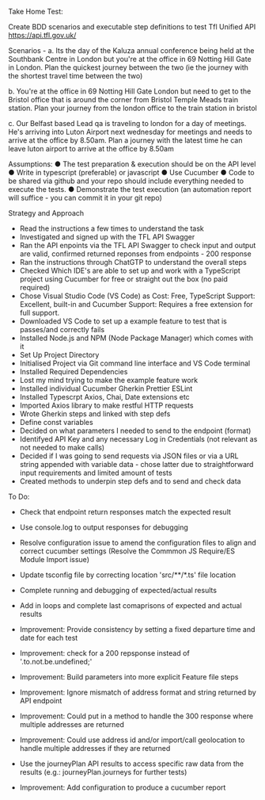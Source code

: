 Take Home Test:

Create BDD scenarios and executable step definitions to test Tfl Unified API
https://api.tfl.gov.uk/

Scenarios -
a. Its the day of the Kaluza annual conference being held at the Southbank
Centre in London but you're at the office in 69 Notting Hill Gate in London.
Plan the quickest journey between the two (ie the journey with the shortest
travel time between the two)

b. You're at the office in 69 Notting Hill Gate London but need to get to the
Bristol office that is around the corner from Bristol Temple Meads train
station. Plan your journey from the london office to the train station in
bristol

c. Our Belfast based Lead qa is traveling to london for a day of meetings.
He's arriving into Luton Airport next wednesday for meetings and needs to
arrive at the office by 8.50am. Plan a journey with the latest time he can
leave luton airport to arrive at the office by 8.50am

Assumptions:
● The test preparation & execution should be on the API level
● Write in typescript (preferable) or javascript
● Use Cucumber
● Code to be shared via github and your repo should include everything needed to
execute the tests.
● Demonstrate the test execution (an automation report will suffice - you can commit it in your git repo)


 Strategy and Approach

 - Read the instructions a few times to understand the task
 - Investigated and signed up with the TFL API Swagger
 - Ran the API enpoints via the TFL API Swagger to check input and output are valid, confirmed returned reponses from endpoints - 200 response
 - Ran the instructions through ChatGTP to understand the overall steps
 - Checked Which IDE's are able to set up and work with a TypeScript project using Cucumber 
   for free or straight out the box (no paid required)
 - Chose Visual Studio Code (VS Code) as Cost: Free, TypeScript Support: Excellent, built-in and Cucumber Support: Requires a free extension for full support.
 - Downloaded VS Code to set up a example feature to test that is passes/and correctly fails
 - Installed Node.js and NPM (Node Package Manager) which comes with it
 - Set Up Project Directory
 - Initialised Project via Git command line interface and VS Code terminal
 - Installed Required Dependencies
 - Lost my mind trying to make the example feature work
 - Installed individual Cucumber Gherkin Prettier ESLint  
 - Installed Typescrpt Axios, Chai, Date extensions etc 
 - Imported Axios library to make restful HTTP requests
 - Wrote Gherkin steps and linked with step defs
 - Define const variables
 - Decided on what parameters I needed to send to the endpoint (format)
 - Identifyed API Key and any necessary Log in Credentials (not relevant as not needed to make calls)
 - Decided if I was going to send requests via JSON files or via a URL string appended with variable data - chose latter due to straightforward input requirements and limited amount of tests
 - Created methods to underpin step defs and to send and check data

To Do: 

 - Check that endpoint return responses match the expected result
 - Use console.log to output responses for debugging
 - Resolve configuration issue to amend the configuration files to align and correct cucumber settings (Resolve the Commmon JS Require/ES Module Import issue) 
 - Update tsconfig file by correcting location 'src/**/*.ts' file location
 - Complete running and debugging of expected/actual results
 - Add in loops and complete last comaprisons of expected and actual results
 
 - Improvement: Provide consistency by setting a fixed departure time and date for each test
 - Improvement: check for a 200 repsponse instead of '.to.not.be.undefined;'
 - Improvement: Build parameters into more explicit Feature file steps
 - Improvement: Ignore mismatch of address format and string returned by API endpoint
 - Improvement: Could put in a method to handle the 300 response where multiple addresses are returned
 - Improvement: Could use address id and/or import/call geolocation to handle multiple addresses if they are returned
 - Use the journeyPlan API results to access specific raw data from the results (e.g.: journeyPlan.journeys for further tests)
 - Improvement: Add configuration to produce a cucumber report